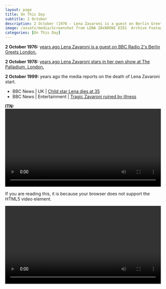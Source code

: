 ```yaml
---
layout: page
title: On This Day
subtitle: 2 October
description: 2 October (1976 - Lena Zavaroni is a guest on Berlin Greets London. 1978 - Lena Zavaroni stars in her own show at The Palladium, London. 1999 - The media reports on the death of Lena Zavaroni start.)
image: /assets/media/Screenshot from LENA ZAVARONI DIES  Archive Footage  ITN Source BSP021099011-0.png
categories: [On This Day]
---
```


**2 October 1976:**
[<span id="age1"></span> years ago Lena Zavaroni is a guest on BBC Radio 2's Berlin Greets London.](/bbc%20radio%202/1976/10/02/berlin-greets-london.html)

**2 October 1978:**
[<span id="age2"></span> years ago Lena Zavaroni stars in her own show at The Palladium, London.](/theatre/the%20lena%20zavaroni%20show/1978/10/02/the-lena-zavaroni-show.html)

**2 October 1999:**
<span id="age3"></span> years ago the media reports on the death of Lena Zavaroni start.
* BBC News &#124; UK &#124; [Child star Lena dies at 35](http://news.bbc.co.uk/1/hi/uk/463512.stm)
* BBC News &#124; Entertainment &#124; [Tragic Zavaroni ruined by illness](http://news.bbc.co.uk/1/hi/entertainment/463549.stm)

**ITN:**
<video src="/assets/media/LENA ZAVARONI DIES  Archive Footage  ITN Source BSP021099015-0.mp4" width="100%" controls controlsList="nodownload">
<p>If you are reading this, it is because your browser does not support the HTML5 video element.</p>
</video>

<video src="/assets/media/LENA ZAVARONI DIES  Archive Footage  ITN Source BSP021099026-0.mp4" width="100%" controls controlsList="nodownload">
<p>If you are reading this, it is because your browser does not support the HTML5 video element.</p>
</video>

<!-- Script for calculating number of years ago -->
<script>
var dob = '19761002';
var year = Number(dob.substr(0, 4));
var month = Number(dob.substr(4, 2)) - 1;
var day = Number(dob.substr(6, 2));
var today = new Date();
var age1 = today.getFullYear() - year;
if (today.getMonth() < month || (today.getMonth() == month && today.getDate() < day)) {
age1--;
}
document.getElementById("age1").innerHTML=age1;

var dob = '19781002';
var year = Number(dob.substr(0, 4));
var month = Number(dob.substr(4, 2)) - 1;
var day = Number(dob.substr(6, 2));
var today = new Date();
var age2 = today.getFullYear() - year;
if (today.getMonth() < month || (today.getMonth() == month && today.getDate() < day)) {
age2--;
}
document.getElementById("age2").innerHTML=age2;

var dob = '19991002';
var year = Number(dob.substr(0, 4));
var month = Number(dob.substr(4, 2)) - 1;
var day = Number(dob.substr(6, 2));
var today = new Date();
var age3 = today.getFullYear() - year;
if (today.getMonth() < month || (today.getMonth() == month && today.getDate() < day)) {
age3--;
}
document.getElementById("age3").innerHTML=age3;
</script>
